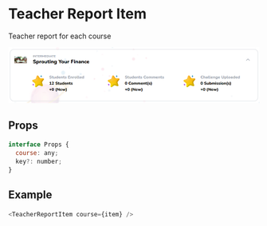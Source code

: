 # Teacher Report Item

Teacher report for each course

![](./readmeIMG/2023-02-22-11-35-27.png)

## Props

```js
interface Props {
  course: any;
  key?: number;
}
```

## Example

```js
<TeacherReportItem course={item} />
```

